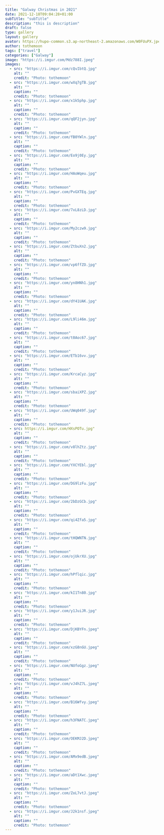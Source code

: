 ```yaml
---
title: "Galway Christmas in 2021"
date: 2021-12-18T09:04:28+01:00
subTitle: "subTitle"
description: "this is description"
draft: false
type: gallery
layout: gallery
avator: https://hupo-common.s3.ap-northeast-2.amazonaws.com/W0FUuPX.jpeg
author: tothemoon
tags: ["travel"]
categories: ["Galway"]
image: "https://i.imgur.com/Mdz788I.jpeg"
images:
  - src: "https://i.imgur.com/cQvIbtQ.jpg"
    alt: ""
    credit: "Photo: tothemoon"
  - src: "https://i.imgur.com/wXq7gTB.jpg"
    alt: ""
    caption: ""
    credit: "Photo: tothemoon"
  - src: "https://i.imgur.com/x1k5php.jpg"
    alt: ""
    caption: ""
    credit: "Photo: tothemoon"
  - src: "https://i.imgur.com/qQF2jyn.jpg"
    alt: ""
    caption: ""
    credit: "Photo: tothemoon"
  - src: "https://i.imgur.com/fB0YWln.jpg"
    alt: ""
    caption: ""
    credit: "Photo: tothemoon"
  - src: "https://i.imgur.com/Eo9j0Ey.jpg"
    alt: ""
    caption: ""
    credit: "Photo: tothemoon"
  - src: "https://i.imgur.com/HAoWqeu.jpg"
    alt: ""
    caption: ""
    credit: "Photo: tothemoon"
  - src: "https://i.imgur.com/PvGXTEq.jpg"
    alt: ""
    caption: ""
    credit: "Photo: tothemoon"
  - src: "https://i.imgur.com/7xL8zLD.jpg"
    alt: ""
    caption: ""
    credit: "Photo: tothemoon"
  - src: "https://i.imgur.com/My2czw9.jpg"
    alt: ""
    caption: ""
    credit: "Photo: tothemoon"
  - src: "https://i.imgur.com/ZtbuXn2.jpg"
    alt: ""
    caption: ""
    credit: "Photo: tothemoon"
  - src: "https://i.imgur.com/vp6ffZO.jpg"
    alt: ""
    caption: ""
    credit: "Photo: tothemoon"
  - src: "https://i.imgur.com/yn8HNh1.jpg"
    alt: ""
    caption: ""
    credit: "Photo: tothemoon"
  - src: "https://i.imgur.com/dY41UAK.jpg"
    alt: ""
    caption: ""
    credit: "Photo: tothemoon"
  - src: "https://i.imgur.com/L9li46m.jpg"
    alt: ""
    caption: ""
    credit: "Photo: tothemoon"
  - src: "https://i.imgur.com/t0Aoc67.jpg"
    alt: ""
    caption: ""
    credit: "Photo: tothemoon"
  - src: "https://i.imgur.com/ETb16vv.jpg"
    alt: ""
    caption: ""
    credit: "Photo: tothemoon"
  - src: "https://i.imgur.com/KrcaCyz.jpg"
    alt: ""
    caption: ""
    credit: "Photo: tothemoon"
  - src: "https://i.imgur.com/sbaiXPZ.jpg"
    alt: ""
    caption: ""
    credit: "Photo: tothemoon"
  - src: "https://i.imgur.com/UWq049f.jpg"
    alt: ""
    caption: ""
    credit: "Photo: tothemoon"
  - src: https://i.imgur.com/HXsPOTu.jpg"
    alt: ""
    caption: ""
    credit: "Photo: tothemoon"
  - src: "https://i.imgur.com/v8lhZtz.jpg"
    alt: ""
    caption: ""
    credit: "Photo: tothemoon"
  - src: "https://i.imgur.com/YXCYEbl.jpg"
    alt: ""
    caption: ""
    credit: "Photo: tothemoon"
  - src: "https://i.imgur.com/DG9lzFu.jpg"
    alt: ""
    caption: ""
    credit: "Photo: tothemoon"
  - src: "https://i.imgur.com/2bDzGCb.jpg"
    alt: ""
    caption: ""
    credit: "Photo: tothemoon"
  - src: "https://i.imgur.com/qi4Zfa5.jpg"
    alt: ""
    caption: ""
    credit: "Photo: tothemoon"
  - src: "https://i.imgur.com/tHQWNTN.jpg"
    alt: ""
    caption: ""
    credit: "Photo: tothemoon"
  - src: "https://i.imgur.com/ojUkrXU.jpg"
    alt: ""
    caption: ""
    credit: "Photo: tothemoon"
  - src: "https://i.imgur.com/hPflqic.jpg"
    alt: ""
    caption: ""
    credit: "Photo: tothemoon"
  - src: "https://i.imgur.com/kI1Tn80.jpg"
    alt: ""
    caption: ""
    credit: "Photo: tothemoon"
  - src: "https://i.imgur.com/y1JuiJR.jpg"
    alt: ""
    caption: ""
    credit: "Photo: tothemoon"
  - src: "https://i.imgur.com/DjKBYFn.jpeg"
    alt: ""
    caption: ""
    credit: "Photo: tothemoon"
  - src: "https://i.imgur.com/xzG8nGU.jpeg"
    alt: ""
    caption: ""
    credit: "Photo: tothemoon"
  - src: "https://i.imgur.com/NUfoGgz.jpeg"
    alt: ""
    caption: ""
    credit: "Photo: tothemoon"
  - src: "https://i.imgur.com/vJ4hZ7L.jpeg"
    alt: ""
    caption: ""
    credit: "Photo: tothemoon"
  - src: "https://i.imgur.com/B16Wfvy.jpeg"
    alt: ""
    caption: ""
    credit: "Photo: tothemoon"
  - src: "https://i.imgur.com/h3FNATC.jpeg"
    alt: ""
    caption: ""
    credit: "Photo: tothemoon"
  - src: "https://i.imgur.com/OEKMJ2D.jpeg"
    alt: ""
    caption: ""
    credit: "Photo: tothemoon"
  - src: "https://i.imgur.com/AMx9edB.jpeg"
    alt: ""
    caption: ""
    credit: "Photo: tothemoon"
  - src: "https://i.imgur.com/aDt1Xwc.jpeg"
    alt: ""
    caption: ""
    credit: "Photo: tothemoon"
  - src: "https://i.imgur.com/ZoL7vtJ.jpeg"
    alt: ""
    caption: ""
    credit: "Photo: tothemoon"
  - src: "https://i.imgur.com/J2k1nsf.jpeg"
    alt: ""
    caption: ""
    credit: "Photo: tothemoon"
---
```


